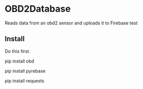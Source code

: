 # OBD2Database
Reads data from an obd2 sensor and uploads it to Firebase
test

## Install
Do this first. 

pip install obd

pip install pyrebase

pip install requests